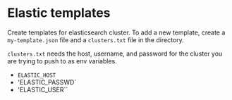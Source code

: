 # Elastic templates 

Create templates for elasticsearch cluster. To add a new template, create a `my-template.json` file and a `clusters.txt` file in the directory.  

`clusters.txt` needs the host, username, and password for the cluster you are trying to push to as env variables.

* `ELASTIC_HOST`
* 'ELASTIC_PASSWD`
* 'ELASTIC_USER``